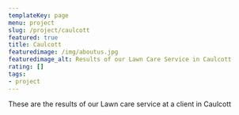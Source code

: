 ```yaml
---
templateKey: page
menu: project
slug: /project/caulcott
featured: true
title: Caulcott
featuredimage: /img/aboutus.jpg
featuredimage_alt: Results of our Lawn Care Service in Caulcott
rating: []
tags:
- project
---
```

These are the results of our Lawn care service at a client in Caulcott


